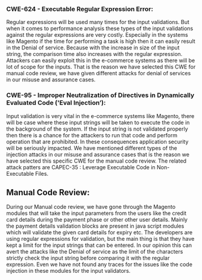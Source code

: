 

### CWE-624 - Executable Regular Expression Error:

Regular expressions will be used many times for the input validations. But when it comes to performance analysis these types of the input validations against the regular expressions are very costly. Especially in the systems like Magento if the time for performing a task is high then it can easily result in the Denial of service. Because  with the increase in size of the input string, the comparison time also increases with the regular expression. Attackers can easily exploit this in the e-commerce systems as there will be lot of scope for the inputs. That is the reason we have selected this CWE for manual code review, we have given different attacks for denial of services in our misuse and assurance cases. 


### CWE-95 - Improper Neutralization of Directives in Dynamically Evaluated Code ('Eval Injection’):


Input validation is very vital in the e-commerce systems like Magento, there will be case where these input strings will be taken to execute the code in the background of the system. If the input string is not validated properly then there is a chance for the attackers to run that code and perform operation that are prohibited. In these consequences application security will be seriously impacted. We have mentioned different types of the injection attacks in our misuse and assurance cases that is the reason we have selected this specific CWE for the manual code review. The related attack patters are CAPEC-35 : Leverage Executable Code in Non-Executable Files.

## Manual Code Review:

During our Manual code review, we have gone through the Magento modules that will take the input parameters from the users like the credit card details during the payment phase or other other user details. Mainly the payment details validation blocks are present in java script modules which will validate the given card details for expiry etc. The developers are using regular expressions for validation, but the main thing is that they have kept a limit for the input strings that can be entered. In our opinion this can avert the attacks like the Denial of service as the limit of the characters strictly check the input string before comparing it with the regular expression. Even we have not found any traces for the issues like the code injection in these modules for the input validators. 